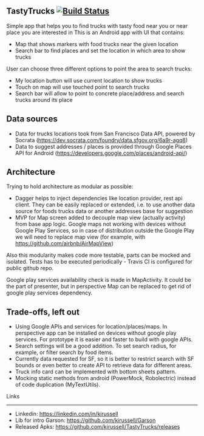 TastyTrucks [![Build Status](https://travis-ci.org/kirussell/TastyTrucks.svg?branch=master)](https://travis-ci.org/kirussell/TastyTrucks)
---
Simple app that helps you to find trucks with tasty food near you or near place you are interested in
This is an Android app with UI that contains:
- Map that shows markers with food trucks near the given location
- Search bar to find places and set the location in which area to show trucks

User can choose three different options to point the area to search trucks:
- My location button will use current location to show trucks
- Touch on map will use touched point to search trucks
- Search bar will allow to point to concrete place/address and search trucks around its place

Data sources
---
- Data for trucks locations took from San Francisco Data API, powered by Socrata (https://dev.socrata.com/foundry/data.sfgov.org/6a9r-agq8)
- Data to suggest addresses / places is provided through Google Places API for Android (https://developers.google.com/places/android-api/)

Architecture
---
Trying to hold architecture as modular as possible:
- Dagger helps to inject dependencies like location provider, rest api client.
They can be easily replaced or extended, i.e. to use another data source for foods
trucks data or another addresses base for suggestion
- MVP for Map screen added to decouple map view (actually activity) from base app logic.
Google maps not working with devices without Google Play Services,
so in case of distribution outside the Google Play we will need to replace map view
(for example, with https://github.com/airbnb/AirMapView)

Also this modularity makes code more testable, parts can be mocked and isolated.
Tests has to be executed periodically - Travis CI is configured for public github repo.

Google play services availability check is made in MapActivity. It could be the part of presenter, but in perspective Map can be replaced to get rid of google play services dependency.

Trade-offs, left out
---
- Using Google APIs and services for location/places/maps. In perspective app can be installed on devices without google play services. For prototype it is easier and faster to build with google APIs.
- Search settings will be a good addition. To set search radius, for example, or filter search by food items.
- Currently data requested for SF, so it is better to restrict search with SF bounds or even better to create API to retrieve data for different areas.
- Truck info card can be implemented with bottom sheets pattern.
- Mocking static methods from android (PowerMock, Robolectric) instead of code duplication (MyTextUtils).

Links
___
- Linkedin: https://linkedin.com/in/kirussell
- Lib for intro Garson: https://github.com/kirussell/Garson
- Released Apks: https://github.com/kirussell/TastyTrucks/releases


